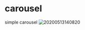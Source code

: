 # carousel
simple carousel
![20200513140820](https://user-images.githubusercontent.com/58255031/81783211-37293f00-9525-11ea-8b9d-c004f3ed9c99.gif)
